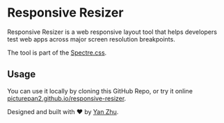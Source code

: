 # Responsive Resizer
Responsive Resizer is a web responsive layout tool that helps developers test web apps across major screen resolution breakpoints. 

The tool is part of the [Spectre.css](https://github.com/picturepan2/spectre).

## Usage
You can use it locally by cloning this GitHub Repo, or try it online [picturepan2.github.io/responsive-resizer](https://picturepan2.github.io/responsive-resizer/).

Designed and built with ♥ by [Yan Zhu](https://twitter.com/picturepan2). 

